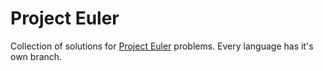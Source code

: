 Project Euler
=============

Collection of solutions for [Project Euler][1] problems. Every language has it's own branch.

[1]: http://projecteuler.net/ 
